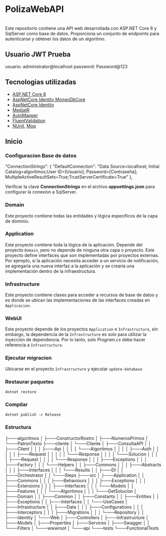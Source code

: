 # PolizaWebAPI
<br/>
Este repositorio contiene una API web desarrollada con ASP.NET Core 8 y SqlServer como base de datos. Proporciona un conjunto de endpoints para autenticarse y obtener los datos de un algoritmo.

<br/>

## Usuario JWT Prueba
usuario: administrator@localhost
password: Password@123


## Tecnologias utilizadas

* [ASP.NET Core 8](https://docs.microsoft.com/en-us/aspnet/core/introduction-to-aspnet-core)
* [AspNetCore Identity MongoDbCore](https://github.com/alexandre-spieser/AspNetCore.Identity.MongoDbCore)
* [AspNetCore Identity](https://learn.microsoft.com/en-us/aspnet/core/security/authentication/identity?view=aspnetcore-7.0&tabs=visual-studio)
* [MediatR](https://github.com/jbogard/MediatR)
* [AutoMapper](https://automapper.org/)
* [FluentValidation](https://fluentvalidation.net/)
* [NUnit](https://nunit.org/), [Moq](https://github.com/moq)

## Inicio

### Configuracion Base de datos
  "ConnectionStrings": {
    "DefaultConnection": "Data Source=localhost; Initial Catalog=algoritmos;User ID=[Usuario]; Password=[Contraseña]; MultipleActiveResultSets=True;TrustServerCertificate=True"
  },
  
Verificar la clave **ConnectionStrings** en el archivo **appsettings.json** para configurar la conexion a SqlServer.

### Domain

Este proyecto contiene todas las entidades y lógica específicos de la capa de dominio.

### Application

Este proyecto contiene toda la lógica de la aplicación. Depende del proyecto `Domain`, pero no depende de ninguna otra capa o proyecto. Este proyecto define interfaces que son implementadas por proyectos externas. Por ejemplo, si la aplicación necesita acceder a un servicio de notificación, se agregaría una nueva interfaz a la aplicación y se crearía una implementación dentro de la infraestructura.

### Infrastructure

Este proyecto contiene clases para acceder a recursos de base de datos y es donde se ubican las implementaciones de las interfaces creadas en `Applicacion`.

### WebUI

Este proyecto depende de los proyectos `Application` e `Infrastructure`, sin embargo, la dependencia de la `Infrastructure` es solo para utilizar la inyección de dependencia. Por lo tanto, solo *Program.cs* debe hacer referencia a `Infrastructure`.

### Ejecutar migracion
Ubicarse en el proyecto `Infrastructure` y ejecutar `update-database`

### Restaurar paquetes
`dotnet restore`


### Compilar
`dotnet publish -c Release`

### Estructura

├───algoritmos
│   ├───ConstructorRostro
│   ├───NumerosPrimos
│   └───PatronTexto
├───cliente
│   └───Cliente
│       ├───ConsultaAPI
│       │   ├───Client
│       │   │   ├───Api
│       │   │   │   └───Algoritmos
│       │   │   │       ├───Auth
│       │   │   │       │   ├───Request
│       │   │   │       │   └───Response
│       │   │   │       └───Solucion
│       │   │   │           ├───Request
│       │   │   │           └───Response
│       │   │   ├───Exceptions
│       │   │   ├───Factory
│       │   │   └───Helpers
│       │   ├───Commons
│       │   │   ├───Abstracts
│       │   │   ├───Interfaces
│       │   │   └───Results
│       │   ├───DI
│       │   ├───Orchestrator
│       │   └───Steps
├───src
│   ├───Application
│   │   ├───Commons
│   │   │   ├───Behaviours
│   │   │   ├───Exceptions
│   │   │   ├───Extensions
│   │   │   ├───Interfaces
│   │   │   └───Models
│   │   ├───Features
│   │   │   └───Algoritmos
│   │   │       └───GetSolucion
│   ├───Domain
│   │   ├───Common
│   │   ├───Constants
│   │   ├───Entities
│   │   ├───Exceptions
│   │   ├───Interfaces
│   │   └───UseCases
│   ├───Infrastructure
│   │   ├───Data
│   │   │   ├───Configurations
│   │   │   ├───Interceptors
│   │   │   ├───Migrations
│   │   │   └───Repository
│   │   ├───Identity
│   └───Web
│       ├───Controllers
│       ├───Infrastructure
│       ├───Models
│       ├───Properties
│       ├───Services
│       ├───Swagger
│       │   └───Filters
│       └───wwwroot
│           └───api
└───tests
    └───FunctionalTests